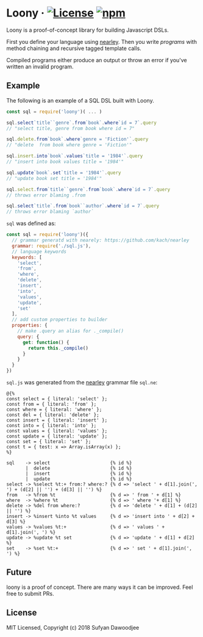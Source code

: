 # Loony  &middot; [![License](https://img.shields.io/github/license/lusakasa/loony.svg)](https://github.com/lusakasa/loony/blob/master/LICENSE) [![npm](https://img.shields.io/npm/v/loony.svg)](https://www.npmjs.com/package/loony)

Loony is a proof-of-concept library for building Javascript DSLs.

First you define your language using [nearley](https://github.com/kach/nearley). Then you write *programs* with method chaining and recursive tagged template calls. 

Compiled programs either produce an output or throw an error if you've written an invalid program.

## Example

The following is an example of a SQL DSL built with Loony.

```js
const sql = require('loony')( ... )

sql.select`title``genre`.from`book`.where`id = 7`.query
// "select title, genre from book where id = 7"

sql.delete.from`book`.where`genre = 'Fiction'`.query
// "delete  from book where genre = 'Fiction'"

sql.insert.into`book`.values`title = '1984'`.query
// "insert into book values title = '1984'"

sql.update`book`.set`title = '1984'`.query
// "update book set title = '1984'"

sql.select.from`title``genre`.from`book`.where`id = 7`.query
// throws error blaming .from

sql.select`title`.from`book``author`.where`id = 7`.query
// throws error blaming `author`
```

`sql` was defined as:

```js
const sql = require('loony')({
  // grammar generatd with nearely: https://github.com/kach/nearley
  grammar: require('./sql.js'),
  // language keywords
  keywords: [
    'select',
    'from',
    'where',
    'delete',
    'insert',
    'into',
    'values',
    'update',
    'set'
  ],
  // add custom properties to builder
  properties: {
    // make .query an alias for ._compile()
    query: {
      get: function() {
        return this._compile()
      }
    }
  }
})
```

`sql.js` was generated from  the [nearley](https://github.com/kach/nearley) grammar file `sql.ne`:

```ne
@{%
const select = { literal: 'select' };
const from = { literal: 'from' };
const where = { literal: 'where' };
const del = { literal: 'delete' };
const insert = { literal: 'insert' };
const into = { literal: 'into' };
const values = { literal: 'values' };
const update = { literal: 'update' };
const set = { literal: 'set' };
const t = { test: x => Array.isArray(x) };
%}

sql    -> select                      {% id %}
       |  delete                      {% id %}
       |  insert                      {% id %}
       |  update                      {% id %}
select -> %select %t:+ from:? where:? {% d => 'select ' + d[1].join(', ') + (d[2] || '') + (d[3] || '') %}
from   -> %from %t                    {% d => ' from ' + d[1] %}
where  -> %where %t                   {% d => ' where '+ d[1] %}
delete -> %del from where:?           {% d => 'delete ' + d[1] + (d[2] || '') %}
insert -> %insert %into %t values     {% d => 'insert into ' + d[2] + d[3] %}
values -> %values %t:+                {% d => ' values ' + d[1].join(', ') %}
update -> %update %t set              {% d => 'update ' + d[1] + d[2] %}
set    -> %set %t:+                   {% d => ' set ' + d[1].join(', ') %}
```

## Future

loony is a proof of concept. There are many ways it can be improved. Feel free to submit PRs.

## License

MIT Licensed, Copyright (c) 2018 Sufyan Dawoodjee
